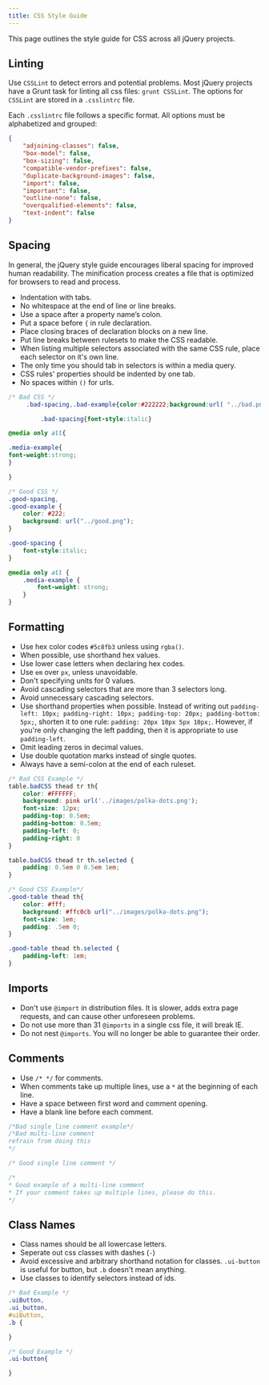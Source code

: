 ```yaml
---
title: CSS Style Guide
---
```


This page outlines the style guide for CSS across all jQuery projects.

## Linting

Use `CSSLint` to detect errors and potential problems. Most jQuery projects have a Grunt task for linting all css files: `grunt CSSLint`. The options for `CSSLint` are stored in a `.csslintrc` file.

Each `.csslintrc` file follows a specific format. All options must be alphabetized and grouped:

```json
{
	"adjoining-classes": false,
	"box-model": false,
	"box-sizing": false,
	"compatible-vendor-prefixes": false,
	"duplicate-background-images": false,
	"import": false,
	"important": false,
	"outline-none": false,
	"overqualified-elements": false,
	"text-indent": false
}
```

## Spacing

In general, the jQuery style guide encourages liberal spacing for improved human readability. The minification process creates a file that is optimized for browsers to read and process.

- Indentation with tabs.
- No whitespace at the end of line or line breaks.
- Use a space after a property name’s colon.
- Put a space before `{` in rule declaration.
- Place closing braces of declaration blocks on a new line.
- Put line breaks between rulesets to make the CSS readable.
- When listing multiple selectors associated with the same CSS rule, place each selector on it's own line.
- The only time you should tab in selectors is within a media query.
- CSS rules' properties should be indented by one tab.
- No spaces within `()` for urls.

```css
/* Bad CSS */
	 .bad-spacing,.bad-example{color:#222222;background:url( "../bad.png" );}

		 .bad-spacing{font-style:italic}

@media only all{

.media-example{
font-weight:strong;
}  

}

/* Good CSS */
.good-spacing,
.good-example {
	color: #222;
	background: url("../good.png");
}

.good-spacing {
	font-style:italic;
}

@media only all {
	.media-example {
		font-weight: strong;
	}
}
```

## Formatting

 - Use hex color codes `#5c8fb3` unless using `rgba()`.
 - When possible, use shorthand hex values.
 - Use lower case letters when declaring hex codes.
 - Use `em` over `px`, unless unavoidable.
 - Don't specifying units for 0 values.
 - Avoid cascading selectors that are more than 3 selectors long.
 - Avoid unnecessary cascading selectors.
 - Use shorthand properties when possible.  Instead of writing out `padding-left: 10px; padding-right: 10px; padding-top: 20px; padding-bottom: 5px;`, shorten it to one rule: `padding: 20px 10px 5px 10px;`.  However, if you're only changing the left padding, then it is appropriate to use `padding-left`. 
 - Omit leading zeros in decimal values.
 - Use double quotation marks instead of single quotes.
 - Always have a semi-colon at the end of each ruleset.


```css
/* Bad CSS Example */
table.badCSS thead tr th{
	color: #FFFFFF;
	background: pink url('../images/polka-dots.png');
	font-size: 12px;
	padding-top: 0.5em;
	padding-bottom: 0.5em;
	padding-left: 0;
	padding-right: 0
}

table.badCSS thead tr th.selected {
	padding: 0.5em 0 0.5em 1em;
}

/* Good CSS Example*/
.good-table thead th{
	color: #fff;
	background: #ffc0cb url("../images/polka-dots.png");
	font-size: 1em;
	padding: .5em 0;
}

.good-table thead th.selected {
	padding-left: 1em;
}
```

## Imports

- Don't use `@import` in distribution files. It is slower, adds extra page requests, and can cause other unforeseen problems.
- Do not use more than 31 `@imports` in a single css file, it will break IE.
- Do not nest `@imports`.  You will no longer be able to guarantee their order.

## Comments

- Use `/* */` for comments.
- When comments take up multiple lines, use a `*` at the beginning of each line.
- Have a space between first word and comment opening.
- Have a blank line before each comment.

```css
/*Bad single line comment example*/
/*Bad multi-line comment
refrain from doing this
*/

/* Good single line comment */

/*
* Good example of a multi-line comment
* If your comment takes up multiple lines, please do this.
*/
```

## Class Names

- Class names should be all lowercase letters.
- Seperate out css classes with dashes (`-`)
- Avoid excessive and arbitrary shorthand notation for classes. `.ui-button` is useful for button, but `.b` doesn't mean anything.
- Use classes to identify selectors instead of ids.

```css
/* Bad Example */
.uiButton,
.ui_button,
#uiButton,
.b {

}

/* Good Example */
.ui-button{

}
```